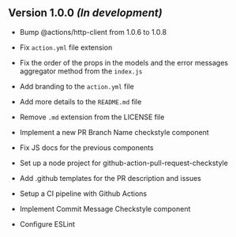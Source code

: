 ## Version 1.0.0 *(In development)*
- Bump @actions/http-client from 1.0.6 to 1.0.8

- Fix `action.yml` file extension
- Fix the order of the props in the models and the error messages aggregator method from the `index.js`
- Add branding to the `action.yml` file
- Add more details to the `README.md` file

- Remove `.md` extension from the LICENSE file 

- Implement a new PR Branch Name checkstyle component
- Fix JS docs for the previous components

- Set up a node project for github-action-pull-request-checkstyle
- Add .github templates for the PR description and issues 
- Setup a CI pipeline with Github Actions
- Implement Commit Message Checkstyle component
- Configure ESLint
